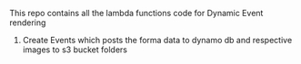 This repo contains all the lambda functions code for Dynamic Event rendering 
1. Create Events which posts the forma data to dynamo db and respective images to s3 bucket folders
   
